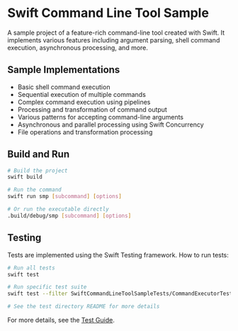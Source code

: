 # Swift Command Line Tool Sample

A sample project of a feature-rich command-line tool created with Swift. It implements various features including argument parsing, shell command execution, asynchronous processing, and more.

## Sample Implementations

- Basic shell command execution
- Sequential execution of multiple commands
- Complex command execution using pipelines
- Processing and transformation of command output
- Various patterns for accepting command-line arguments
- Asynchronous and parallel processing using Swift Concurrency
- File operations and transformation processing

## Build and Run

```bash
# Build the project
swift build

# Run the command
swift run smp [subcommand] [options]

# Or run the executable directly
.build/debug/smp [subcommand] [options]
```

## Testing

Tests are implemented using the Swift Testing framework. How to run tests:

```bash
# Run all tests
swift test

# Run specific test suite
swift test --filter SwiftCommandLineToolSampleTests/CommandExecutorTests

# See the test directory README for more details
```

For more details, see the [Test Guide](Tests/SwiftCommandLineToolSampleTests/README.md).

